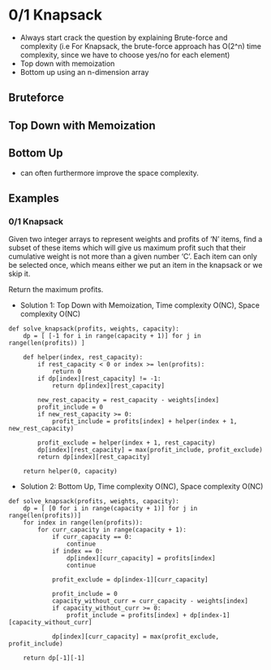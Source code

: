 # 0/1 Knapsack

* Always start crack the question by explaining Brute-force and complexity (i.e For Knapsack, the brute-force approach has O(2^n) time complexity, since we have to choose yes/no for each element)
* Top down with memoization
* Bottom up using an n-dimension array

## Bruteforce
## Top Down with Memoization
## Bottom Up
* can often furthermore improve the space complexity.



## Examples
### 0/1 Knapsack
Given two integer arrays to represent weights and profits of ‘N’ items, find a subset of these items which will give us maximum profit such that their cumulative weight is not more than a given number ‘C’. Each item can only be selected once, which means either we put an item in the knapsack or we skip it.

Return the maximum profits.

* Solution 1: Top Down with Memoization, Time complexity O(NC), Space complexity O(NC)
```
def solve_knapsack(profits, weights, capacity):
    dp = [ [-1 for i in range(capacity + 1)] for j in range(len(profits)) ] 
    
    def helper(index, rest_capacity):
        if rest_capacity < 0 or index >= len(profits):
            return 0     
        if dp[index][rest_capacity] != -1:
            return dp[index][rest_capacity]
        
        new_rest_capacity = rest_capacity - weights[index]
        profit_include = 0
        if new_rest_capacity >= 0:
            profit_include = profits[index] + helper(index + 1, new_rest_capacity)
            
        profit_exclude = helper(index + 1, rest_capacity)
        dp[index][rest_capacity] = max(profit_include, profit_exclude)
        return dp[index][rest_capacity]

    return helper(0, capacity)
```

* Solution 2: Bottom Up, Time complexity O(NC), Space complexity O(NC)
```
def solve_knapsack(profits, weights, capacity):
    dp = [ [0 for i in range(capacity + 1)] for j in range(len(profits))]
    for index in range(len(profits)):
        for curr_capacity in range(capacity + 1):
            if curr_capacity == 0:
                continue
            if index == 0:
                dp[index][curr_capacity] = profits[index]
                continue
            
            profit_exclude = dp[index-1][curr_capacity]
            
            profit_include = 0            
            capacity_without_curr = curr_capacity - weights[index]
            if capacity_without_curr >= 0:
                profit_include = profits[index] + dp[index-1][capacity_without_curr]

            dp[index][curr_capacity] = max(profit_exclude, profit_include)
            
    return dp[-1][-1]
```
